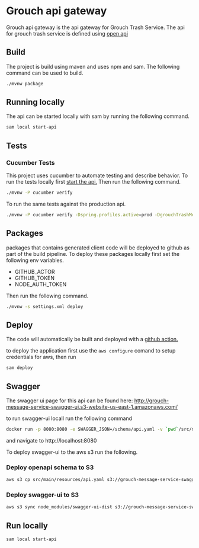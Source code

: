 # Grouch api gateway
Grouch api gateway is the api gateway for Grouch Trash Service.
The api for grouch trash service is defined using [open api](src/main/resources/api.yaml)

## Build
The project is build using maven and uses npm and sam.
The following command can be used to build.
```bash
./mvnw package
```

## Running locally
The api can be started locally with sam by running the following command.
```bash
sam local start-api
```
## Tests
### Cucumber Tests
This project uses cucumber to automate testing and describe behavior.
To run the tests locally first [start the api.][#Running-locally]
Then run the following command.

```bash
./mvnw -P cucumber verify
```
To run the same tests against the production api.
```bash
./mvnw -P cucumber verify -Dspring.profiles.active=prod -DgrouchTrashMessageService.security.authorizer.key=${API_KEY}
```

## Packages
packages that contains generated client code will be deployed to github as part of the build pipeline.
To deploy these packages locally first set the following env variables.
* GITHUB_ACTOR
* GITHUB_TOKEN
* NODE_AUTH_TOKEN

Then run the following command.

```bash
./mvnw -s settings.xml deploy
```

## Deploy
The code will automatically be built and deployed with a [github action.](.github/workflows/build.yml)

to deploy the application first use the `aws configure` comand to setup credentials for aws, then run
```bash
sam deploy
```
## Swagger

The swagger ui page for this api can be found here:
http://grouch-message-service-swagger-ui.s3-website-us-east-1.amazonaws.com/

to run swagger-ui locall run the following command
```bash
docker run -p 8080:8080 -e SWAGGER_JSON=/schema/api.yaml -v `pwd`/src/main/resources:/schema swaggerapi/swagger-ui
```
and navigate to http://localhost:8080

To deploy swagger-ui to the aws s3 run the following.

### Deploy openapi schema to S3
```bash
aws s3 cp src/main/resources/api.yaml s3://grouch-message-service-swagger
```

### Deploy swagger-ui to S3
```bash
aws s3 sync node_modules/swagger-ui-dist s3://grouch-message-service-swagger-ui
```

## Run locally
```bash
sam local start-api
```

[#Running-locally]: ##Running-locally